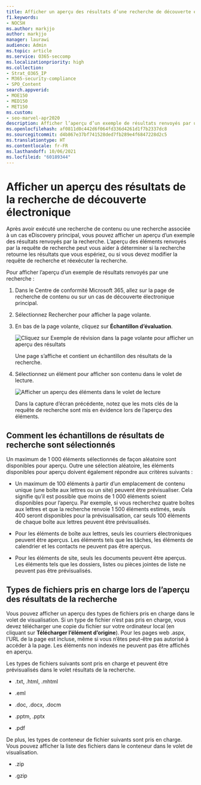 ```yaml
---
title: Afficher un aperçu des résultats d’une recherche de découverte électronique
f1.keywords:
- NOCSH
ms.author: markjjo
author: markjjo
manager: laurawi
audience: Admin
ms.topic: article
ms.service: O365-seccomp
ms.localizationpriority: high
ms.collection:
- Strat_O365_IP
- M365-security-compliance
- SPO_Content
search.appverid:
- MOE150
- MED150
- MET150
ms.custom:
- seo-marvel-apr2020
description: Afficher l’aperçu d’un exemple de résultats renvoyés par une recherche de contenu ou une recherche de découverte électronique principale dans le Centre de conformité Microsoft 365.
ms.openlocfilehash: af0811d0c442d6f064fd336d4261d1f7b2337dc8
ms.sourcegitcommit: d4b867e37bf741528ded7fb289e4f6847228d2c5
ms.translationtype: HT
ms.contentlocale: fr-FR
ms.lasthandoff: 10/06/2021
ms.locfileid: "60189344"
---
```

# <a name="preview-ediscovery-search-results"></a>Afficher un aperçu des résultats de la recherche de découverte électronique

Après avoir exécuté une recherche de contenu ou une recherche associée à un cas eDiscovery principal, vous pouvez afficher un aperçu d’un exemple des résultats renvoyés par la recherche. L’aperçu des éléments renvoyés par la requête de recherche peut vous aider à déterminer si la recherche retourne les résultats que vous espériez, ou si vous devez modifier la requête de recherche et réexécuter la recherche.

Pour afficher l’aperçu d’un exemple de résultats renvoyés par une recherche :

1. Dans le Centre de conformité Microsoft 365, allez sur la page de recherche de contenu ou sur un cas de découverte électronique principal.

2. Sélectionnez Rechercher pour afficher la page volante.

3. En bas de la page volante, cliquez sur **Échantillon d’évaluation**.

   ![Cliquez sur Exemple de révision dans la page volante pour afficher un aperçu des résultats](../media/PreviewSearchResults1.png)

   Une page s’affiche et contient un échantillon des résultats de la recherche.

4. Sélectionnez un élément pour afficher son contenu dans le volet de lecture.

   ![Afficher un aperçu des éléments dans le volet de lecture](../media/PreviewSearchResults2.png)

   Dans la capture d’écran précédente, notez que les mots clés de la requête de recherche sont mis en évidence lors de l’aperçu des éléments.

## <a name="how-the-search-result-samples-are-selected"></a>Comment les échantillons de résultats de recherche sont sélectionnés

Un maximum de 1 000 éléments sélectionnés de façon aléatoire sont disponibles pour aperçu. Outre une sélection aléatoire, les éléments disponibles pour aperçu doivent également répondre aux critères suivants :

- Un maximum de 100 éléments à partir d’un emplacement de contenu unique (une boîte aux lettres ou un site) peuvent être prévisualiser. Cela signifie qu’il est possible que moins de 1 000 éléments soient disponibles pour l’aperçu. Par exemple, si vous recherchez quatre boîtes aux lettres et que la recherche renvoie 1 500 éléments estimés, seuls 400 seront disponibles pour la prévisualisation, car seuls 100 éléments de chaque boîte aux lettres peuvent être prévisualisés.

- Pour les éléments de boîte aux lettres, seuls les courriers électroniques peuvent être aperçus. Les éléments tels que les tâches, les éléments de calendrier et les contacts ne peuvent pas être aperçus.

- Pour les éléments de site, seuls les documents peuvent être aperçus. Les éléments tels que les dossiers, listes ou pièces jointes de liste ne peuvent pas être prévisualisés.

## <a name="file-types-supported-when-previewing-search-results"></a>Types de fichiers pris en charge lors de l’aperçu des résultats de la recherche

Vous pouvez afficher un aperçu des types de fichiers pris en charge dans le volet de visualisation. Si un type de fichier n’est pas pris en charge, vous devez télécharger une copie du fichier sur votre ordinateur local (en cliquant sur **Télécharger l’élément d’origine**). Pour les pages web .aspx, l’URL de la page est incluse, même si vous n’êtes peut-être pas autorisé à accéder à la page. Les éléments non indexés ne peuvent pas être affichés en aperçu.

Les types de fichiers suivants sont pris en charge et peuvent être prévisualisés dans le volet résultats de la recherche.
  
- .txt, .html, .mhtml

- .eml

- .doc, .docx, .docm

- .pptm, .pptx

- .pdf

De plus, les types de conteneur de fichier suivants sont pris en charge. Vous pouvez afficher la liste des fichiers dans le conteneur dans le volet de visualisation.
  
- .zip

- .gzip
